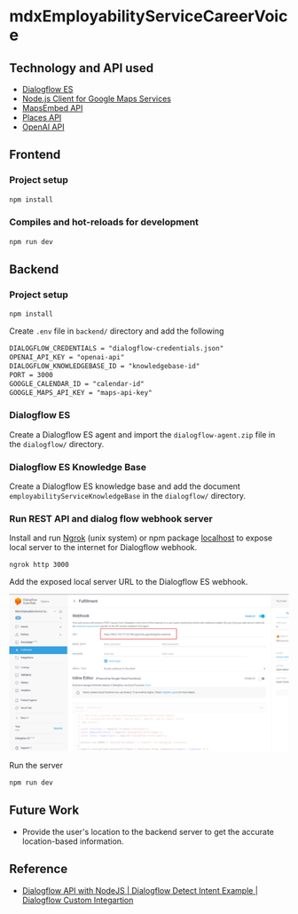 # mdxEmployabilityServiceCareerVoice

## Technology and API used

- [Dialogflow ES](https://dialogflow.cloud.google.com)
- [Node.js Client for Google Maps Services](https://github.com/googlemaps/google-maps-services-js?tab=readme-ov-file)
- [MapsEmbed API](https://developers.google.com/maps/documentation/embed/get-started)
- [Places API](https://developers.google.com/maps/documentation/places/web-service)
- [OpenAI API](https://platform.openai.com/docs/overview)

## Frontend

### Project setup

```bash
npm install
```

### Compiles and hot-reloads for development

```bash
npm run dev
```

## Backend

### Project setup

```bash
npm install
```

Create `.env` file in `backend/` directory and add the following

```env
DIALOGFLOW_CREDENTIALS = "dialogflow-credentials.json"
OPENAI_API_KEY = "openai-api"
DIALOGFLOW_KNOWLEDGEBASE_ID = "knowledgebase-id"
PORT = 3000
GOOGLE_CALENDAR_ID = "calendar-id"
GOOGLE_MAPS_API_KEY = "maps-api-key"
```

### Dialogflow ES

Create a Dialogflow ES agent and import the `dialogflow-agent.zip` file in the `dialogflow/` directory.

### Dialogflow ES Knowledge Base

Create a Dialogflow ES knowledge base and add the document `employabilityServiceKnowledgeBase` in the `dialogflow/` directory.

### Run REST API and dialog flow webhook server

Install and run [Ngrok](https://ngrok.com/) (unix system) or npm package [localhost](https://www.npmjs.com/package/localhost) to expose local server to the internet for Dialogflow webhook.

```bash
ngrok http 3000
```

Add the exposed local server URL to the Dialogflow ES webhook.

![Dialogflow ES webhook](images/dialogflowWebhookUrl.png)


Run the server

```bash
npm run dev
```

## Future Work

- Provide the user's location to the backend server to get the accurate location-based information.

## Reference

- [ Dialogflow API with NodeJS | Dialogflow Detect Intent Example | Dialogflow Custom Integartion ](https://www.youtube.com/watch?v=dFN79tEr_bc)
